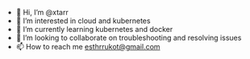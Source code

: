 - 👋 Hi, I’m @xtarr
- 👀 I’m interested in cloud and kubernetes
- 🌱 I’m currently learning kubernetes and docker
- 💞️ I’m looking to collaborate on troubleshooting and resolving issues
- 📫 How to reach me esthrrukot@gmail.com

<!---
xtarr/xtarr is a ✨ special ✨ repository because its `README.md` (this file) appears on your GitHub profile.
You can click the Preview link to take a look at your changes.
--->
